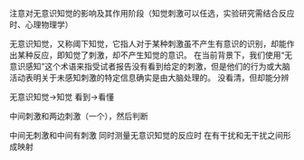   

注意对无意识知觉的影响及其作用阶段（知觉刺激可以任选，实验研究需结合反应时、心理物理学）

无意识知觉，又称阈下知觉，它指人对于某种刺激虽不产生有意识的识别，却能作出某种反应，即知觉了刺激，却不产生知觉的意识。
在当前背景下，我们使用“无意识感知”这个术语来指受试者报告没有看到给定的刺激，但是他们的行为或大脑活动表明关于未感知刺激的特定信息确实是由大脑处理的。
没看清，但却能分辨

无意识知觉->知觉
看到->看懂


中间刺激和两边刺激（一个），然后判断

中间无刺激和中间有刺激 同时测量无意识知觉的反应时
在有干扰和无干扰之间形成映射